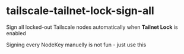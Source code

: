 # tailscale-tailnet-lock-sign-all

Sign all locked-out Tailscale nodes automatically when **Tailnet Lock** is enabled

Signing every NodeKey manuelly is not fun - just use this
